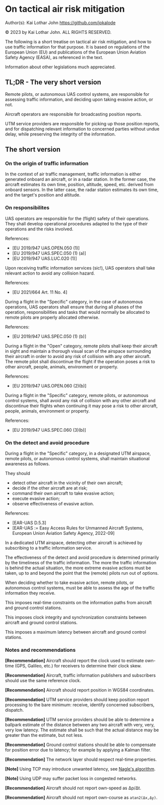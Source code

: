 # On tactical air risk mitigation

Author(s): Kai Lothar John <https://github.com/jokalode>

© 2023 by Kai Lothar John. ALL RIGHTS RESERVED.

The following is a short treatise on tactical air risk mitigation, and
how to use traffic information for that purpose. It is based on
regulations of the European Union (EU) and publications of the
European Union Aviation Safety Agency (EASA), as referenced in the
text.

Information about other legislations much appreciated.

## TL;DR - The very short version

Remote pilots, or autonomous UAS control systems, are responsible for
assessing traffic information, and deciding upon taking evasive
action, or not.

Aircraft operators are responsible for broadcasting position reports.

UTM service providers are responsible for picking up those position
reports, and for dispatching relevant information to concerned parties
without undue delay, while preserving the integrity of the
information.

## The short version

### On the origin of traffic information

In the context of air traffic management, traffic information is
either generated onboard an aircraft, or in a radar station. In the
former case, the aircraft estimates its own time, position, altitude,
speed, etc. derived from onboard sensors. In the latter case, the
radar station estimates its own time, and the target's position and
altitude.

### On responsibilites

UAS operators are responsible for the (flight) safety of their
operations. They shall develop operational procedures adapted to the
type of their operations and the risks involved.

References:

- [EU 2019/947 UAS.OPEN.050 (1)]
- [EU 2019/947 UAS.SPEC.050 (1) (a)]
- [EU 2019/947 UAS.LUC.020 (1)]

Upon receiving traffic information services (sic!), UAS operators shall take
relevant action to avoid any collision hazard.

References:

- [EU 2021/664 Art. 11 No. 4]

During a flight in the "Specific" category, in the case of autonomous
operations, UAS operators shall ensure that during all phases of the
operation, responsibilities and tasks that would normally be allocated
to remote pilots are properly allocated otherwise.

References:

- [EU 2019/947 UAS.SPEC.050 (1) (b)]

During a flight in the "Open" category, remote pilots shall keep their
aircraft in sight and maintain a thorough visual scan of the airspace
surrounding their aircraft in order to avoid any risk of collision
with any other aircraft. The remote pilot shall discontinue the flight
if the operation poses a risk to other aircraft, people, animals,
environment or property.

References:

- [EU 2019/947 UAS.OPEN.060 (2)(b)]

During a flight in the "Specific" category, remote pilots, or
autonomous control systems, shall avoid any risk of collision with any
other aircraft and discontinue their flights when continuing it may
pose a risk to other aircraft, people, animals, environment or
property.

References:

- [EU 2019/947 UAS.SPEC.060 (3)(b)]

### On the detect and avoid procedure

During a flight in the "Specific" category, in a designated UTM
airspace, remote pilots, or autonomous control systems, shall maintain
situational awareness as follows.

They should

- detect other aircraft in the vicinity of their own aircraft;
- decide if the other aircraft are at risk;
- command their own aircraft to take evasive action;
- execute evasive action;
- observe effectiveness of evasive action.

References:

- [EAR-UAS D.5.3]
- [EAR-UAS := Easy Access Rules for Unmanned Aircraft Systems, European Union Aviation Safety Agency, 2022-09]

In a dedicated UTM airspace, detecting other aircraft is achieved by
subscribing to a traffic information service.

The effectiveness of the detect and avoid procedure is determined
primarily by the timeliness of the traffic information. The more the
traffic information is behind the actual situation, the more extreme
evasive actions must be taken, up to and beyond the point that the
(remote) pilots run out of options.

When deciding whether to take evasive action, remote pilots, or
autonomous control systems, must be able to assess the age of the
traffic information they receive.

This imposes real-time constraints on the information paths from aircraft and ground control stations.

This imposes clock integrity and synchronization constraints between aircraft and ground control stations.

This imposes a maximum latency between aircraft and ground control stations.

### Notes and recommendations

**[Recommendation]** Aircraft should report the clock used to estimate
own-time (GPS, Galileo, etc.) for receivers to determine their clock
skew.

**[Recommendation]** Aircraft, traffic information publishers and
subscribers should use the same reference clock.

**[Recommendation]** Aircraft should report position in WGS84 coordinates.

**[Recommendation]** UTM service providers should keep position report
processing to the bare minimum: receive, identify concerned
subscribers, dispatch.

**[Recommendation]** UTM service providers should be able to determine
a ballpark estimate of the distance between any two aircraft with
very, very, very low latency. The estimate shall be such that the
actual distance may be greater than the estimate, but not less.

**[Recommendation]** Ground control stations should be able to
compensate for position error due to latency; for example by applying
a Kalman filter.

**[Recommendation]** The network layer should respect real-time
properties.

**[Note]** Using TCP may introduce unwanted latency, see [Nagle's algorithm](https://en.wikipedia.org/wiki/Nagle%27s_algorithm#Interactions_with_real-time_systems).

**[Note]** Using UDP may suffer packet loss in congested networks.

**[Recommendation]** Aircraft should not report own-speed as Δp/Δt.

**[Recommendation]** Aircraft should not report own-course as `atan2(Δx,Δy)`.
